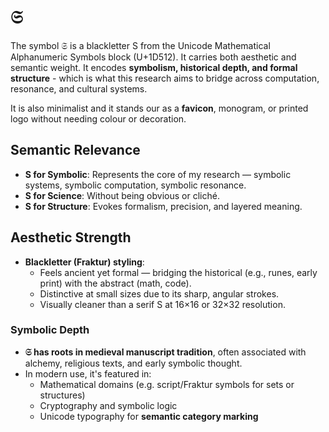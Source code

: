 # 𝔖

The symbol 𝔖 is a blackletter S from the Unicode Mathematical Alphanumeric Symbols block (U+1D512). It carries both aesthetic and semantic weight. It encodes **symbolism, historical depth, and formal structure** - which is what this research aims to bridge across computation, resonance, and cultural systems.

It is also minimalist and it stands our as a **favicon**, monogram, or printed logo without needing colour or decoration.

## Semantic Relevance
- **S for Symbolic**: Represents the core of my research — symbolic systems, symbolic computation, symbolic resonance.
- **S for Science**: Without being obvious or cliché.
- **S for Structure**: Evokes formalism, precision, and layered meaning.


## Aesthetic Strength

- **Blackletter (Fraktur) styling**:  
  - Feels ancient yet formal — bridging the historical (e.g., runes, early print) with the abstract (math, code).
  - Distinctive at small sizes due to its sharp, angular strokes.
  - Visually cleaner than a serif S at 16×16 or 32×32 resolution.


### Symbolic Depth

- **𝔖 has roots in medieval manuscript tradition**, often associated with alchemy, religious texts, and early symbolic thought.
- In modern use, it's featured in:
  - Mathematical domains (e.g. script/Fraktur symbols for sets or structures)
  - Cryptography and symbolic logic
  - Unicode typography for **semantic category marking**

